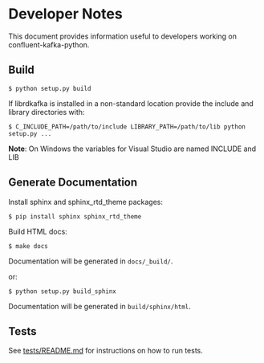 # Developer Notes

This document provides information useful to developers working on confluent-kafka-python.


## Build

    $ python setup.py build

If librdkafka is installed in a non-standard location provide the include and library directories with:

    $ C_INCLUDE_PATH=/path/to/include LIBRARY_PATH=/path/to/lib python setup.py ...

**Note**: On Windows the variables for Visual Studio are named INCLUDE and LIB

## Generate Documentation

Install sphinx and sphinx_rtd_theme packages:

    $ pip install sphinx sphinx_rtd_theme

Build HTML docs:

    $ make docs

Documentation will be generated in `docs/_build/`.

or:

    $ python setup.py build_sphinx

Documentation will be generated in  `build/sphinx/html`.


## Tests


See [tests/README.md](tests/README.md) for instructions on how to run tests.
